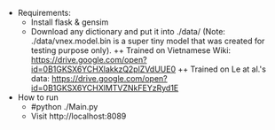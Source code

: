 - Requirements:
	+ Install flask & gensim
	+ Download any dictionary and put it into ./data/ (Note: ./data/vnex.model.bin is a super tiny model that was created for testing purpose only).
		++ Trained on Vietnamese Wiki: https://drive.google.com/open?id=0B1GKSX6YCHXlakkzQ2plZVdUUE0
		++ Trained on Le at al.'s data: https://drive.google.com/open?id=0B1GKSX6YCHXlMTVZNkFEYzRyd1E
- How to run
	+ #python ./Main.py
	+ Visit http://localhost:8089
